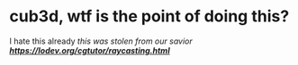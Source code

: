 # cub3d, wtf is the point of doing this?
I hate this already
*this was stolen from our savior **https://lodev.org/cgtutor/raycasting.html***
